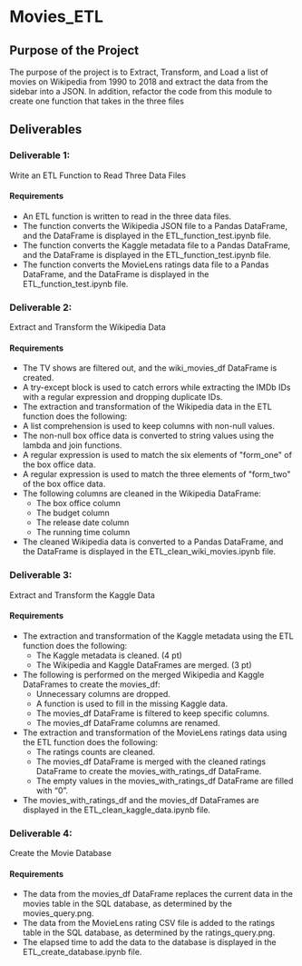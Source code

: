 # Movies_ETL

## Purpose of the Project

The purpose of the project is to Extract, Transform, and Load a list of movies on Wikipedia from 1990 to 2018 and extract the data from the sidebar into a JSON. In addition, refactor the code from this module to create one function that takes in the three files

## Deliverables

### Deliverable 1: 
Write an ETL Function to Read Three Data Files 

#### Requirements

- An ETL function is written to read in the three data files.
- The function converts the Wikipedia JSON file to a Pandas DataFrame, and the DataFrame is displayed in the ETL_function_test.ipynb file.
- The function converts the Kaggle metadata file to a Pandas DataFrame, and the DataFrame is displayed in the ETL_function_test.ipynb file.
- The function converts the MovieLens ratings data file to a Pandas DataFrame, and the DataFrame is displayed in the ETL_function_test.ipynb file.

### Deliverable 2:
Extract and Transform the Wikipedia Data

#### Requirements
- The TV shows are filtered out, and the wiki_movies_df DataFrame is created.
- A try-except block is used to catch errors while extracting the IMDb IDs with a regular expression and dropping duplicate IDs.
- The extraction and transformation of the Wikipedia data in the ETL function does the following:
- A list comprehension is used to keep columns with non-null values. 
- The non-null box office data is converted to string values using the lambda and join functions. 
- A regular expression is used to match the six elements of "form_one" of the box office data. 
- A regular expression is used to match the three elements of "form_two" of the box office data.
- The following columns are cleaned in the Wikipedia DataFrame: 
    - The box office column
    - The budget column
    - The release date column
    - The running time column
- The cleaned Wikipedia data is converted to a Pandas DataFrame, and the DataFrame is displayed in the ETL_clean_wiki_movies.ipynb file.

### Deliverable 3:
Extract and Transform the Kaggle Data

#### Requirements
- The extraction and transformation of the Kaggle metadata using the ETL function does the following:
  - The Kaggle metadata is cleaned. (4 pt)
  - The Wikipedia and Kaggle DataFrames are merged. (3 pt)
- The following is performed on the merged Wikipedia and Kaggle DataFrames to create the movies_df:
  - Unnecessary columns are dropped.
  - A function is used to fill in the missing Kaggle data.
  - The movies_df DataFrame is filtered to keep specific columns.
  - The movies_df DataFrame columns are renamed.
- The extraction and transformation of the MovieLens ratings data using the ETL function does the following:
  - The ratings counts are cleaned.  
  - The movies_df DataFrame is merged with the cleaned ratings DataFrame to create the movies_with_ratings_df DataFrame. 
  - The empty values in the movies_with_ratings_df DataFrame are filled with “0”. 
- The movies_with_ratings_df and the movies_df DataFrames are displayed in the ETL_clean_kaggle_data.ipynb file.

### Deliverable 4:
Create the Movie Database

#### Requirements
- The data from the movies_df DataFrame replaces the current data in the movies table in the SQL database, as determined by the movies_query.png. 
- The data from the MovieLens rating CSV file is added to the ratings table in the SQL database, as determined by the ratings_query.png.
- The elapsed time to add the data to the database is displayed in the ETL_create_database.ipynb file.
